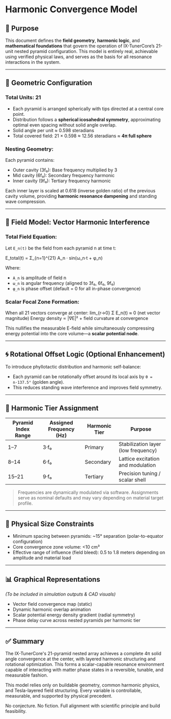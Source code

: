 # Harmonic Convergence Model

## 🎯 Purpose

This document defines the **field geometry**, **harmonic logic**, and **mathematical foundations** that govern the operation of IX-TunerCore’s 21-unit nested pyramid configuration. This model is entirely real, achievable using verified physical laws, and serves as the basis for all resonance interactions in the system.

---

## 🔺 Geometric Configuration

### Total Units: 21

- Each pyramid is arranged spherically with tips directed at a central core point.
- Distribution follows a **spherical icosahedral symmetry**, approximating optimal even spacing without solid angle overlap.
- Solid angle per unit ≈ 0.598 steradians
- Total covered field: 21 × 0.598 ≈ 12.56 steradians ≈ **4π full sphere**

### Nesting Geometry:
Each pyramid contains:
- Outer cavity (3f₀): Base frequency multiplied by 3
- Mid cavity (6f₀): Secondary frequency harmonic
- Inner cavity (9f₀): Tertiary frequency harmonic

Each inner layer is scaled at 0.618 (inverse golden ratio) of the previous cavity volume, providing **harmonic resonance dampening** and standing wave compression.

---

## 🧮 Field Model: Vector Harmonic Interference

### Total Field Equation:
Let `E_n(t)` be the field from each pyramid n at time t:

E_total(t) = Σ_{n=1}^{21} A_n · sin(ω_n·t + φ_n)


Where:
- `A_n` is amplitude of field n
- `ω_n` is angular frequency (aligned to 3f₀, 6f₀, 9f₀)
- `φ_n` is phase offset (default = 0 for all in-phase convergence)

### Scalar Focal Zone Formation:
When all 21 vectors converge at center:
lim_{r→0} Σ E_n(t) ≈ 0 (net vector magnitude)
Energy density ∝ |∇E|² + field curvature at convergence

This nullifies the measurable E-field while simultaneously compressing energy potential into the core volume—a **scalar potential node**.

---

## 🌀 Rotational Offset Logic (Optional Enhancement)

To introduce phyllotactic distribution and harmonic self-balance:
- Each pyramid can be rotationally offset around its local axis by `θ = n·137.5°` (golden angle).
- This reduces standing wave interference and improves field symmetry.

---

## 🧠 Harmonic Tier Assignment

| Pyramid Index Range | Assigned Frequency (Hz)     | Harmonic Tier | Purpose                               |
|---------------------|-----------------------------|----------------|----------------------------------------|
| 1–7                 | 3·f₀                        | Primary       | Stabilization layer (low frequency)    |
| 8–14                | 6·f₀                        | Secondary     | Lattice excitation and modulation      |
| 15–21               | 9·f₀                        | Tertiary      | Precision tuning / scalar shell        |

> Frequencies are dynamically modulated via software. Assignments serve as nominal defaults and may vary depending on material target profile.

---

## 📏 Physical Size Constraints

- Minimum spacing between pyramids: ~15° separation (polar-to-equator configuration)
- Core convergence zone volume: <10 cm³
- Effective range of influence (field bleed): 0.5 to 1.8 meters depending on amplitude and material load

---

## 📊 Graphical Representations

_(To be included in simulation outputs & CAD visuals)_

- Vector field convergence map (static)
- Dynamic harmonic overlap animation
- Scalar potential energy density gradient (radial symmetry)
- Phase delay curve across nested pyramids per harmonic tier

---

## ✅ Summary

The IX-TunerCore's 21-pyramid nested array achieves a complete 4π solid angle convergence at the center, with layered harmonic structuring and rotational optimization. This forms a scalar-capable resonance environment capable of interacting with matter phase states in a reversible, tunable, and measurable fashion.

This model relies only on buildable geometry, common harmonic physics, and Tesla-layered field structuring. Every variable is controllable, measurable, and supported by physical precedent.

No conjecture. No fiction. Full alignment with scientific principle and build feasibility.

